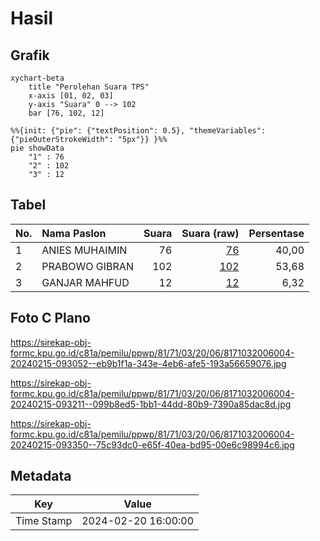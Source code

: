 # Hasil

## Grafik

```mermaid
xychart-beta
    title "Perolehan Suara TPS"
    x-axis [01, 02, 03]
    y-axis "Suara" 0 --> 102
    bar [76, 102, 12]
```

```mermaid
%%{init: {"pie": {"textPosition": 0.5}, "themeVariables": {"pieOuterStrokeWidth": "5px"}} }%%
pie showData
    "1" : 76
    "2" : 102
    "3" : 12
```

## Tabel

| No. | Nama Paslon    | Suara | Suara (raw) | Persentase |
|:--- |:-------------- | -----:| -----------:| ----------:|
| 1   | ANIES MUHAIMIN | 76    | [76][p-1]   | 40,00      |
| 2   | PRABOWO GIBRAN | 102   | [102][p-2]  | 53,68      |
| 3   | GANJAR MAHFUD  | 12    | [12][p-3]   | 6,32       |


[p-1]: https://github.com/gigit-pemilu/pemilu-2024-81-maluku/blob/main/pilpres/hitung-suara/sub/81-maluku/sub/71-kota-ambon/sub/03-baguala/sub/2006-waiheru/sub/004-tps/sub/paslon-1.txt
[p-2]: https://github.com/gigit-pemilu/pemilu-2024-81-maluku/blob/main/pilpres/hitung-suara/sub/81-maluku/sub/71-kota-ambon/sub/03-baguala/sub/2006-waiheru/sub/004-tps/sub/paslon-2.txt
[p-3]: https://github.com/gigit-pemilu/pemilu-2024-81-maluku/blob/main/pilpres/hitung-suara/sub/81-maluku/sub/71-kota-ambon/sub/03-baguala/sub/2006-waiheru/sub/004-tps/sub/paslon-3.txt

## Foto C Plano

https://sirekap-obj-formc.kpu.go.id/c81a/pemilu/ppwp/81/71/03/20/06/8171032006004-20240215-093052--eb9b1f1a-343e-4eb6-afe5-193a56659076.jpg

https://sirekap-obj-formc.kpu.go.id/c81a/pemilu/ppwp/81/71/03/20/06/8171032006004-20240215-093211--099b8ed5-1bb1-44dd-80b9-7390a85dac8d.jpg

https://sirekap-obj-formc.kpu.go.id/c81a/pemilu/ppwp/81/71/03/20/06/8171032006004-20240215-093350--75c93dc0-e65f-40ea-bd95-00e6c98994c6.jpg


## Metadata

| Key        | Value               |
| ---------- | ------------------- |
| Time Stamp | 2024-02-20 16:00:00 |



